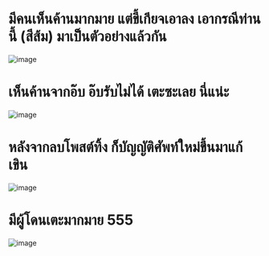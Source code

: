 # มีคนเห็นค้านมากมาย แต่ขี้เกียจเอาลง เอากรณีท่านนี้ (สีส้ม) มาเป็นตัวอย่างแล้วกัน
![image](https://user-images.githubusercontent.com/56834844/106102236-adcca200-6171-11eb-8335-0e9161291c4f.png)

# เห็นค้านจากอ๊บ อ๊บรับไม่ได้ เตะซะเลย นี่แน่ะ
![image](https://user-images.githubusercontent.com/56834844/106102024-575f6380-6171-11eb-8063-9f8a6323ae40.png)

# หลังจากลบโพสต์ทิ้ง ก็บัญญัติศัพท์ใหม่ขึ้นมาแก้เขิน
![image](https://user-images.githubusercontent.com/56834844/106102588-33505200-6172-11eb-81da-8223d8d394ab.png)

# มีผู้โดนเตะมากมาย 555
![image](https://user-images.githubusercontent.com/56834844/106102957-c25d6a00-6172-11eb-9713-28649fb0d99c.png)

